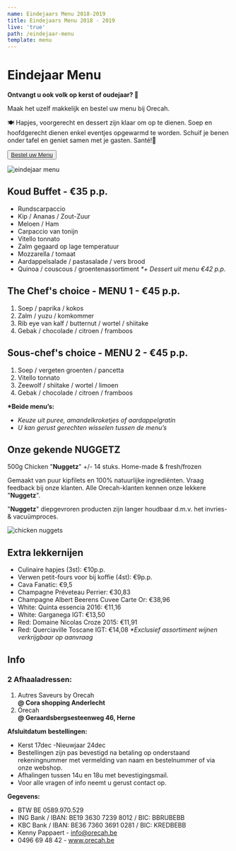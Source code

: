 ```yaml
---
name: Eindejaars Menu 2018-2019
title: Eindejaars Menu 2018 - 2019
live: 'true'
path: /eindejaar-menu
template: menu
---
```

# Eindejaar Menu

**Ontvangt u ook volk op kerst of oudejaar? 🎉**

Maak het uzelf makkelijk en bestel uw menu bij Orecah. 

🍽️ Hapjes, voorgerecht en dessert zijn klaar om op te dienen. Soep en hoofdgerecht dienen enkel eventjes opgewarmd te worden. Schuif je benen onder tafel en geniet samen met je gasten. Santé!🥂

<button class="center"><a href="https://webshop.admisol.be/shop2/company/123476737/shop/5/?xlId=NL">Bestel uw Menu</a></button>

![eindejaar menu](/assets/img/eindejaarmenu.jpg)

## Koud Buffet - €35 p.p.

* Rundscarpaccio
* Kip / Ananas / Zout-Zuur
* Meloen / Ham
* Carpaccio van tonijn
* Vitello tonnato
* Zalm gegaard op lage temperatuur
* Mozzarella / tomaat
* Aardappelsalade / pastasalade / vers brood
* Quinoa / couscous / groentenassortiment
  _\*+ Dessert uit menu €42 p.p._

## The Chef's choice - MENU 1 - €45 p.p.

1. Soep / paprika / kokos
2. Zalm / yuzu / komkommer    
3. Rib eye van kalf  / butternut / wortel / shiitake        
4. Gebak / chocolade / citroen / framboos

## Sous-chef's choice - MENU 2 - €45 p.p.

1. Soep / vergeten groenten / pancetta 
2. Vitello tonnato  
3. Zeewolf / shiitake / wortel / limoen 
4. Gebak / chocolade / citroen / framboos

**\*Beide menu’s:**

* _Keuze uit puree, amandelkroketjes of aardappelgratin_
* _U kan gerust gerechten wisselen tussen de menu’s_

## Onze gekende NUGGETZ

500g Chicken "**Nuggetz**" +/- 14 stuks. Home-made & fresh/frozen

Gemaakt van puur kipfilets en 100% natuurlijke ingrediënten.
 Vraag feedback bij onze klanten. Alle Orecah-klanten kennen onze lekkere "**Nuggetz**".

"**Nuggetz**" diepgevroren producten zijn langer houdbaar d.m.v. het invries- & vacuümproces. 

![chicken nuggets](/assets/img/nuggetz.jpg)

## Extra lekkernijen

* Culinaire hapjes (3st): €10p.p.
* Verwen petit-fours voor bij koffie (4st): €9p.p.
* Cava Fanatic: €9,5
* Champagne Préveteau Perrier: €30,83
* Champagne Albert Beerens Cuvee Carte Or: €38,96
* White: Quinta essencia 2016: €11,16
* White: Garganega IGT: €13,50
* Red: Domaine Nicolas Croze 2015: €11,91
* Red: Querciaville Toscane IGT: €14,08
  _\*Exclusief assortiment wijnen verkrijgbaar op aanvraag_

## Info

### 2 Afhaaladressen:

1. Autres Saveurs by Orecah\
   **@ Cora shopping Anderlecht**
2. Orecah\
   **@ Geraardsbergsesteenweg 46, Herne**

**Afsluitdatum bestellingen:**

* Kerst 17dec -Nieuwjaar 24dec
* Bestellingen zijn pas bevestigd na betaling op onderstaand rekeningnummer met vermelding van naam en bestelnummer of via onze webshop.
* Afhalingen tussen 14u en 18u met bevestigingsmail.
* Voor alle vragen of info neemt u gerust contact op.

**Gegevens:**

* BTW BE 0589.970.529
* ING Bank / IBAN: BE19 3630 7239 8012 /  BIC: BBRUBEBB
* KBC Bank /  IBAN: BE36 7360 3691 0281  / BIC: KREDBEBB
* Kenny Pappaert - info@orecah.be 
* 0496 69 48 42 - www.orecah.be
